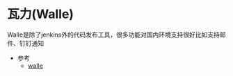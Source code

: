 # 瓦力(Walle)

Walle是除了jenkins外的代码发布工具，很多功能对国内环境支持很好比如支持邮件、钉钉通知 
 
 

* 参考
    * [walle](https://github.com/meolu/walle-web)